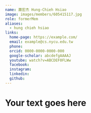 ```yaml
---
name: 蕭宏杰 Hung-Chieh Hsiao 
image: images/members/605415117.jpg 
role: formerMem
aliases:
  - hung chieh hsiao
links:
  home-page: https://example.com/
  email: example@cs.nycu.edu.tw
  phone: 
  orcid: 0000-0000-0000-000
  google-scholar: abcdefgAAAAJ
  youtube: watch?v=ABCDEF0FLWw
  facebook:
  instagram:
  linkedin:
  github:
---
```

# Your text goes here
